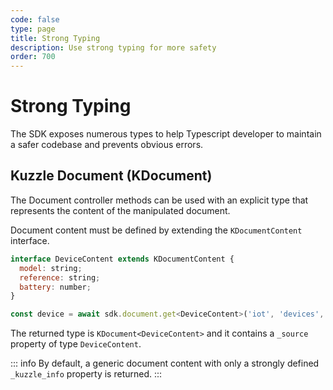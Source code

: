 ```yaml
---
code: false
type: page
title: Strong Typing
description: Use strong typing for more safety
order: 700
---
```


# Strong Typing

The SDK exposes numerous types to help Typescript developer to maintain a safer codebase and prevents obvious errors.

## Kuzzle Document (KDocument)

The Document controller methods can be used with an explicit type that represents the content of the manipulated document.

Document content must be defined by extending the `KDocumentContent` interface.

```js
interface DeviceContent extends KDocumentContent {
  model: string;
  reference: string;
  battery: number;
}

const device = await sdk.document.get<DeviceContent>('iot', 'devices', 'abeeway-H72K2');
```

The returned type is `KDocument<DeviceContent>` and it contains a `_source` property of type `DeviceContent`.

::: info
By default, a generic document content with only a strongly defined `_kuzzle_info` property is returned.
:::